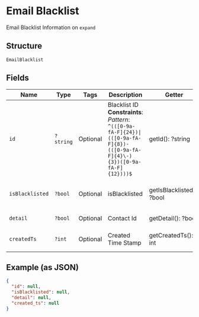 
# Email Blacklist

Email Blacklist Information on `expand`

## Structure

`EmailBlacklist`

## Fields

| Name | Type | Tags | Description | Getter | Setter |
|  --- | --- | --- | --- | --- | --- |
| `id` | `?string` | Optional | Blacklist ID<br>**Constraints**: *Pattern*: `^(([0-9a-fA-F]{24})\|(([0-9a-fA-F]{8})-(([0-9a-fA-F]{4}\-){3})([0-9a-fA-F]{12})))$` | getId(): ?string | setId(?string id): void |
| `isBlacklisted` | `?bool` | Optional | isBlacklisted | getIsBlacklisted(): ?bool | setIsBlacklisted(?bool isBlacklisted): void |
| `detail` | `?bool` | Optional | Contact Id | getDetail(): ?bool | setDetail(?bool detail): void |
| `createdTs` | `?int` | Optional | Created Time Stamp | getCreatedTs(): ?int | setCreatedTs(?int createdTs): void |

## Example (as JSON)

```json
{
  "id": null,
  "isBlacklisted": null,
  "detail": null,
  "created_ts": null
}
```

